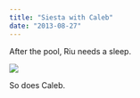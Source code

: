 ```yaml
---
title: "Siesta with Caleb"
date: "2013-08-27"
---
```


After the pool, Riu needs a sleep.

![](images/tumblr_inline_ms6voj6Txz1qz4rgp.png)

So does Caleb.
